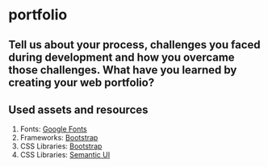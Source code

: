 # portfolio

## Tell us about your process, challenges you faced during development and how you overcame those challenges. What have you learned by creating your web portfolio?


## Used assets and resources
1. Fonts: [Google Fonts](https://fonts.googleapis.com)
2. Frameworks: [Bootstrap](https://cdn.jsdelivr.net/npm/bootstrap@5.2.3/dist/css/bootstrap.min.css)
3. CSS Libraries: [Bootstrap](https://cdn.jsdelivr.net/npm/bootstrap@5.2.3/dist/css/bootstrap.min.css)
4. CSS Libraries: [Semantic UI](https://cdn.jsdelivr.net/npm/semantic-ui@2.5.0/dist/semantic.min.css)